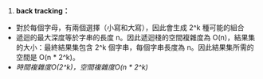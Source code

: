 1. **back tracking：**

- 對於每個字母，有兩個選擇（小寫和大寫），因此會生成 2^k 種可能的組合
- 遞迴的最大深度等於字串的長度 n。因此遞迴棧的空間複雜度為 O(n)，結果集的大小：最終結果集包含 2^k 個字串，每個字串長度為 n。因此結果集所需的空間是 O(n * 2^k)。
- *時間複雜度O(2^k)，空間複雜度O(n * 2^k)*